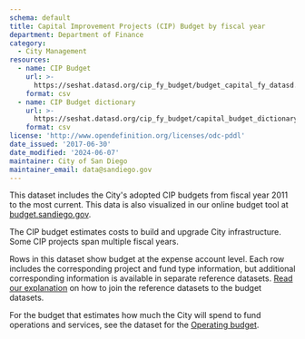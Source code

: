 ```yaml
---
schema: default
title: Capital Improvement Projects (CIP) Budget by fiscal year
department: Department of Finance
category:
  - City Management
resources:
  - name: CIP Budget
    url: >-
      https://seshat.datasd.org/cip_fy_budget/budget_capital_fy_datasd.csv
    format: csv
  - name: CIP Budget dictionary
    url: >-
      https://seshat.datasd.org/cip_fy_budget/capital_budget_dictionary_datasd.csv
    format: csv
license: 'http://www.opendefinition.org/licenses/odc-pddl'
date_issued: '2017-06-30'
date_modified: '2024-06-07'
maintainer: City of San Diego
maintainer_email: data@sandiego.gov
---
```

This dataset includes the City's adopted CIP budgets from fiscal year 2011 to the most current. This data is also visualized in our online budget tool at [budget.sandiego.gov](https://budget.sandiego.gov/transparency#/).
<!--more-->

The CIP budget estimates costs to build and upgrade City infrastructure. Some CIP projects span multiple fiscal years.

Rows in this dataset show budget at the expense account level. Each row includes the corresponding project and fund type information, but additional corresponding information is available in separate reference datasets. [Read our explanation](/budget-topic/) on how to join the reference datasets to the budget datasets.

For the budget that estimates how much the City will spend to fund operations and services, see the dataset for the [Operating budget](/datasets/operating-budget/).